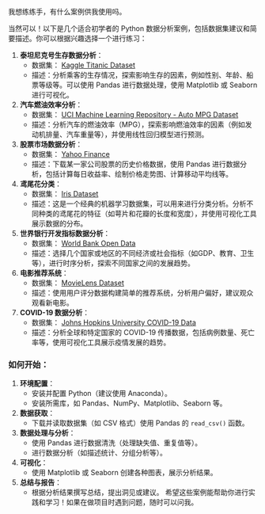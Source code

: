 我想练练手，有什么案例供我使用吗。





当然可以！以下是几个适合初学者的 Python 数据分析案例，包括数据集建议和简要描述。你可以根据兴趣选择一个进行练习：
1. **泰坦尼克号生存数据分析**：
   - 数据集： [Kaggle Titanic Dataset](https://www.kaggle.com/c/titanic/data)
   - 描述：分析乘客的生存情况，探索影响生存的因素，例如性别、年龄、船票等级等。可以使用 Pandas 进行数据处理，使用 Matplotlib 或 Seaborn 进行可视化。
2. **汽车燃油效率分析**：
   - 数据集： [UCI Machine Learning Repository - Auto MPG Dataset](http://archive.ics.uci.edu/ml/datasets/auto+mpg)
   - 描述：分析汽车的燃油效率（MPG），探索影响燃油效率的因素（例如发动机排量、汽车重量等），并使用线性回归模型进行预测。
3. **股票市场数据分析**：
   - 数据集： [Yahoo Finance](https://finance.yahoo.com/)
   - 描述：下载某一家公司股票的历史价格数据，使用 Pandas 进行数据分析，包括计算每日收益率、绘制价格走势图、计算移动平均线等。
4. **鸢尾花分类**：
   - 数据集： [Iris Dataset](https://archive.ics.uci.edu/ml/datasets/iris)
   - 描述：这是一个经典的机器学习数据集，可以用来进行分类分析。分析不同种类的鸢尾花的特征（如萼片和花瓣的长度和宽度），并使用可视化工具展示数据的分布。
5. **世界银行开发指标数据分析**：
   - 数据集： [World Bank Open Data](https://data.worldbank.org/)
   - 描述：选择几个国家或地区的不同经济或社会指标（如GDP、教育、卫生等），进行时序分析，探索不同国家之间的发展趋势。
6. **电影推荐系统**：
   - 数据集： [MovieLens Dataset](https://grouplens.org/datasets/movielens/)
   - 描述：使用用户评分数据构建简单的推荐系统，分析用户偏好，建议观众观看新电影。
7. **COVID-19 数据分析**：
   - 数据集： [Johns Hopkins University COVID-19 Data](https://github.com/CSSEGISandData/COVID-19)
   - 描述：分析全球和特定国家的 COVID-19 传播数据，包括病例数量、死亡率等，使用可视化工具展示疫情发展的趋势。
### 如何开始：
1. **环境配置**：
   - 安装并配置 Python（建议使用 Anaconda）。
   - 安装所需库，如 Pandas、NumPy、Matplotlib、Seaborn 等。
2. **数据获取**：
   - 下载并读取数据集（如 CSV 格式）使用 Pandas 的 `read_csv()` 函数。
3. **数据处理与分析**：
   - 使用 Pandas 进行数据清洗（处理缺失值、重复值等）。
   - 进行数据分析（如描述统计、分组分析等）。
4. **可视化**：
   - 使用 Matplotlib 或 Seaborn 创建各种图表，展示分析结果。
5. **总结与报告**：
   - 根据分析结果撰写总结，提出洞见或建议。
希望这些案例能帮助你进行实践和学习！如果在做项目时遇到问题，随时可以问我。